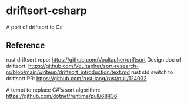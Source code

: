 # driftsort-csharp

A port of driftsort to C#

## Reference

rust driftsort repo: https://github.com/Voultapher/driftsort
Design doc of driftsort: https://github.com/Voultapher/sort-research-rs/blob/main/writeup/driftsort_introduction/text.md
rust std switch to driftsort PR: https://github.com/rust-lang/rust/pull/124032

A tempt to replace C#'s sort algorithm: https://github.com/dotnet/runtime/pull/68436